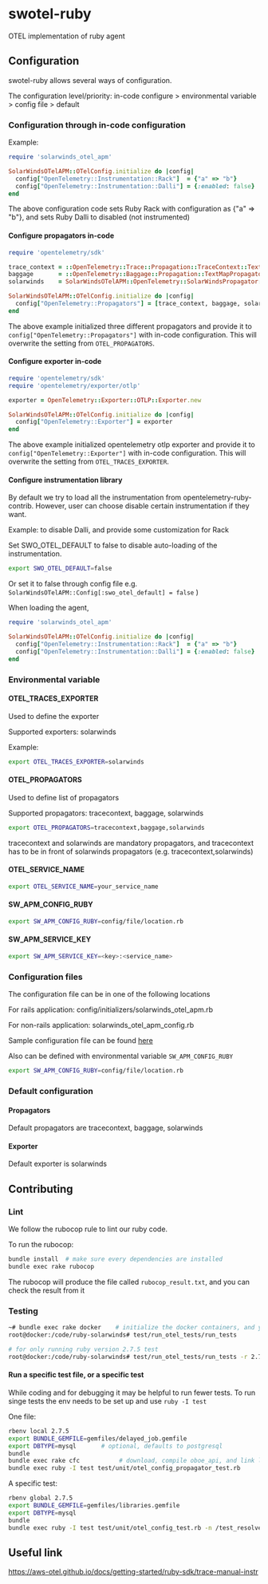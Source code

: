 # swotel-ruby
OTEL implementation of ruby agent

## Configuration

swotel-ruby allows several ways of configuration.

The configuration level/priority: in-code configure > environmental variable > config file > default


### Configuration through in-code configuration

Example:

```ruby
require 'solarwinds_otel_apm'

SolarWindsOTelAPM::OTelConfig.initialize do |config|
  config["OpenTelemetry::Instrumentation::Rack"]  = {"a" => "b"}
  config["OpenTelemetry::Instrumentation::Dalli"] = {:enabled: false}
end
```

The above configuration code sets Ruby Rack with configuration as {"a" => "b"}, and sets Ruby Dalli to disabled (not instrumented)

#### Configure propagators in-code
```ruby
require 'opentelemetry/sdk'

trace_context = ::OpenTelemetry::Trace::Propagation::TraceContext::TextMapPropagator.new
baggage       = ::OpenTelemetry::Baggage::Propagation::TextMapPropagator.new,
solarwinds    = SolarWindsOTelAPM::OpenTelemetry::SolarWindsPropagator::TextMapPropagator.new

SolarWindsOTelAPM::OTelConfig.initialize do |config|
  config["OpenTelemetry::Propagators"] = [trace_context, baggage, solarwinds]
end
```

The above example initialized three different propagators and provide it to `config["OpenTelemetry::Propagators"]` with in-code configuration. This will overwrite the setting from `OTEL_PROPAGATORS`.

#### Configure exporter in-code

```ruby
require 'opentelemetry/sdk'
require 'opentelemetry/exporter/otlp'

exporter = OpenTelemetry::Exporter::OTLP::Exporter.new

SolarWindsOTelAPM::OTelConfig.initialize do |config|
  config["OpenTelemetry::Exporter"] = exporter
end
```

The above example initialized opentelemetry otlp exporter and provide it to `config["OpenTelemetry::Exporter"]` with in-code configuration. This will overwrite the setting from `OTEL_TRACES_EXPORTER`.

#### Configure instrumentation library

By default we try to load all the instrumentation from opentelemetry-ruby-contrib. 
However, user can choose disable certain instrumentation if they want.

Example: to disable Dalli, and provide some customization for Rack

Set SWO_OTEL_DEFAULT to false to disable auto-loading of the instrumentation.
```bash
export SWO_OTEL_DEFAULT=false
```

Or set it to false through config file e.g. `SolarWindsOTelAPM::Config[:swo_otel_default] = false` )

When loading the agent,
```ruby
require 'solarwinds_otel_apm'

SolarWindsOTelAPM::OTelConfig.initialize do |config|
  config["OpenTelemetry::Instrumentation::Rack"]  = {"a" => "b"}
  config["OpenTelemetry::Instrumentation::Dalli"] = {:enabled: false}
end
```


### Environmental variable

#### OTEL_TRACES_EXPORTER

Used to define the exporter

Supported exporters: solarwinds

Example:
```bash
export OTEL_TRACES_EXPORTER=solarwinds
```

#### OTEL_PROPAGATORS

Used to define list of propagators

Supported propagators: tracecontext, baggage, solarwinds

```bash
export OTEL_PROPAGATORS=tracecontext,baggage,solarwinds
```

tracecontext and solarwinds are mandatory propagators, and tracecontext has to be in front of solarwinds propagators (e.g. tracecontext,solarwinds)

#### OTEL_SERVICE_NAME

```bash
export OTEL_SERVICE_NAME=your_service_name
```

#### SW_APM_CONFIG_RUBY

```bash
export SW_APM_CONFIG_RUBY=config/file/location.rb
```

#### SW_APM_SERVICE_KEY

```bash
export SW_APM_SERVICE_KEY=<key>:<service_name>
```

### Configuration files

The configuration file can be in one of the following locations

For rails application: config/initializers/solarwinds_otel_apm.rb

For non-rails application: solarwinds_otel_apm_config.rb

Sample configuration file can be found [here](https://github.com/solarwindscloud/swotel-ruby/blob/main/lib/rails/generators/solarwinds_otel_apm/templates/solarwinds_otel_apm_initializer.rb)


Also can be defined with environmental variable `SW_APM_CONFIG_RUBY`

```bash
export SW_APM_CONFIG_RUBY=config/file/location.rb
```

### Default configuration

#### Propagators

Default propagators are tracecontext, baggage, solarwinds

#### Exporter

Default exporter is solarwinds



## Contributing

### Lint

We follow the rubocop rule to lint our ruby code.

To run the rubocop:
```bash
bundle install  # make sure every dependencies are installed
bundle exec rake rubocop
```

The rubocop will produce the file called `rubocop_result.txt`, and you can check the result from it

### Testing

```bash
~# bundle exec rake docker    # initialize the docker containers, and you will enter docker container automatically
root@docker:/code/ruby-solarwinds# test/run_otel_tests/run_tests

# for only running ruby version 2.7.5 test
root@docker:/code/ruby-solarwinds# test/run_otel_tests/run_tests -r 2.7.5
```


#### Run a specific test file, or a specific test
While coding and for debugging it may be helpful to run fewer tests.
To run singe tests the env needs to be set up and use `ruby -I test`

One file:
```bash
rbenv local 2.7.5
export BUNDLE_GEMFILE=gemfiles/delayed_job.gemfile
export DBTYPE=mysql       # optional, defaults to postgresql
bundle
bundle exec rake cfc           # download, compile oboe_api, and link liboboe
bundle exec ruby -I test test/unit/otel_config_propagator_test.rb
```

A specific test:
```bash
rbenv global 2.7.5
export BUNDLE_GEMFILE=gemfiles/libraries.gemfile
export DBTYPE=mysql
bundle
bundle exec ruby -I test test/unit/otel_config_test.rb -n /test_resolve_propagators_with_defaults/
```

## Useful link
https://aws-otel.github.io/docs/getting-started/ruby-sdk/trace-manual-instr